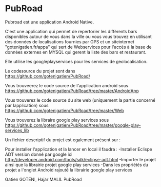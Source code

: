 PubRoad
=======
Pubroad est une application Android Native.

C'est une application qui permet de repertorier les différents bars disponibles autour de vous dans la ville ou vous vous trouvez en utilisant des données de localisations fournies par GPS et un siteinternet "gotenigatien.fr/appa" qui sert de Webservices pour l'accès à la base de données externes en MYSQL qui gerent la liste des bars et restaurant.

Elle utilise les googleplayservices pour les services de geolocalisation.


Le codesource du projet sont dans https://github.com/gotenigatien/PubRoad/

Vous trouveerez le code source de l'application android sous https://github.com/gotenigatien/PubRoad/tree/master/AndroidApp

Vous trouverez le code source du site web (uniquement la partie concerné par lapplication) sous https://github.com/gotenigatien/PubRoad/tree/master/Web

Vous trouverez la libraire google play services sous https://github.com/gotenigatien/PubRoad/tree/master/google-play-services_lib

Un fichier descriptif du projet est egalement présent sur :

Pour installer l'application et la lancer en local il faudra :
-Installer Eclispe ADT version donné par google ici http://developer.android.com/tools/sdk/eclipse-adt.html
-Importer le projet ainsi que la librairie projet google play services
-Dans les propriétés du projet a l'onglet Android rajouté la librairie google play services

Gatien GOTENI, Hajar MALIL
PubRoad
